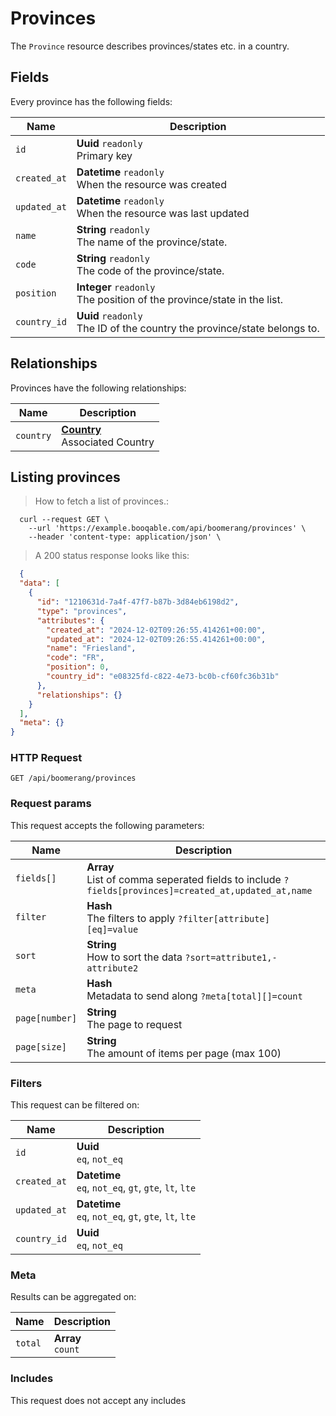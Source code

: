 # Provinces

The `Province` resource describes provinces/states etc. in a country.

## Fields
Every province has the following fields:

Name | Description
-- | --
`id` | **Uuid** `readonly`<br>Primary key
`created_at` | **Datetime** `readonly`<br>When the resource was created
`updated_at` | **Datetime** `readonly`<br>When the resource was last updated
`name` | **String** `readonly`<br>The name of the province/state.
`code` | **String** `readonly`<br>The code of the province/state.
`position` | **Integer** `readonly`<br>The position of the province/state in the list.
`country_id` | **Uuid** `readonly`<br>The ID of the country the province/state belongs to.


## Relationships
Provinces have the following relationships:

Name | Description
-- | --
`country` | **[Country](#countries)** <br>Associated Country


## Listing provinces



> How to fetch a list of provinces.:

```shell
  curl --request GET \
    --url 'https://example.booqable.com/api/boomerang/provinces' \
    --header 'content-type: application/json' \
```

> A 200 status response looks like this:

```json
  {
  "data": [
    {
      "id": "1210631d-7a4f-47f7-b87b-3d84eb6198d2",
      "type": "provinces",
      "attributes": {
        "created_at": "2024-12-02T09:26:55.414261+00:00",
        "updated_at": "2024-12-02T09:26:55.414261+00:00",
        "name": "Friesland",
        "code": "FR",
        "position": 0,
        "country_id": "e08325fd-c822-4e73-bc0b-cf60fc36b31b"
      },
      "relationships": {}
    }
  ],
  "meta": {}
}
```

### HTTP Request

`GET /api/boomerang/provinces`

### Request params

This request accepts the following parameters:

Name | Description
-- | --
`fields[]` | **Array** <br>List of comma seperated fields to include `?fields[provinces]=created_at,updated_at,name`
`filter` | **Hash** <br>The filters to apply `?filter[attribute][eq]=value`
`sort` | **String** <br>How to sort the data `?sort=attribute1,-attribute2`
`meta` | **Hash** <br>Metadata to send along `?meta[total][]=count`
`page[number]` | **String** <br>The page to request
`page[size]` | **String** <br>The amount of items per page (max 100)


### Filters

This request can be filtered on:

Name | Description
-- | --
`id` | **Uuid** <br>`eq`, `not_eq`
`created_at` | **Datetime** <br>`eq`, `not_eq`, `gt`, `gte`, `lt`, `lte`
`updated_at` | **Datetime** <br>`eq`, `not_eq`, `gt`, `gte`, `lt`, `lte`
`country_id` | **Uuid** <br>`eq`, `not_eq`


### Meta

Results can be aggregated on:

Name | Description
-- | --
`total` | **Array** <br>`count`


### Includes

This request does not accept any includes
